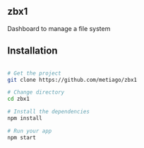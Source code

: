 ## zbx1

Dashboard to manage a file system

## Installation

```bash

# Get the project
git clone https://github.com/metiago/zbx1

# Change directory
cd zbx1

# Install the dependencies
npm install

# Run your app
npm start